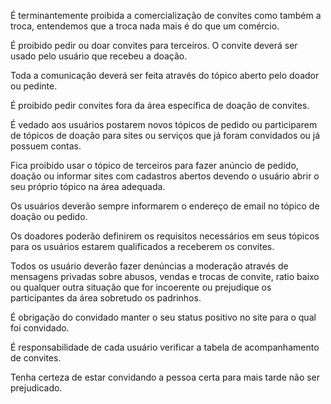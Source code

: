 É terminantemente proibida a comercialização de convites como também a troca, entendemos que a troca nada mais é do que um comércio.

É proibido pedir ou doar convites para terceiros. O convite deverá ser usado pelo usuário que recebeu a doação.

Toda a comunicação deverá ser feita através do tópico aberto pelo doador ou pedinte.

É proibido pedir convites fora da área específica de doação de convites.

É vedado aos usuários postarem novos tópicos de pedido ou participarem de tópicos de doação para sites ou serviços que já foram convidados ou já possuem contas.

Fica proibido usar o tópico de terceiros para fazer anúncio de pedido, doação ou informar sites com cadastros abertos devendo o usuário abrir o seu próprio tópico na área adequada.

Os usuários deverão sempre informarem o endereço de email no tópico de doação ou pedido.

Os doadores poderão definirem os requisitos necessários em seus tópicos para os usuários estarem qualificados a receberem os convites.

Todos os usuário deverão fazer denúncias a moderação através de mensagens privadas sobre abusos, vendas e trocas de convite, ratio baixo ou qualquer outra situação que for incoerente ou prejudique os participantes da área sobretudo os padrinhos.

É obrigação do convidado manter o seu status positivo no site para o qual foi convidado.

É responsabilidade de cada usuário verificar a tabela de acompanhamento de convites.

Tenha certeza de estar convidando a pessoa certa para mais tarde não ser prejudicado.

